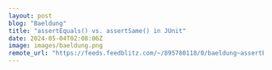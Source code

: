 ```yaml
---
layout: post
blog: "Baeldung"
title: "assertEquals() vs. assertSame() in JUnit"
date: 2024-05-04T02:08:06Z
image: images/baeldung.png
remote_url: "https://feeds.feedblitz.com/~/895780118/0/baeldung~assertEquals-vs-assertSame-in-JUnit"
---
```

